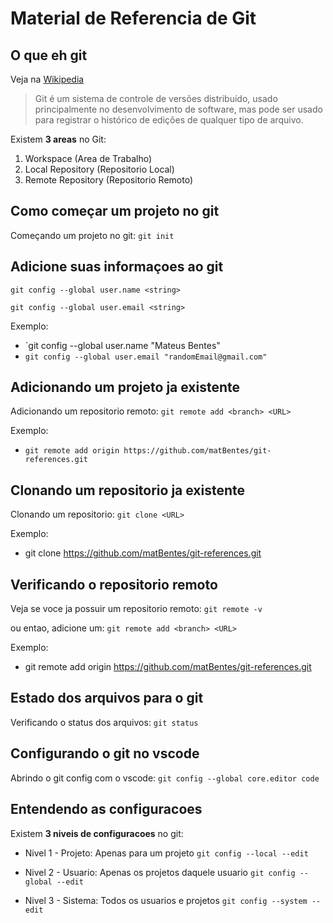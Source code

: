 # Material de Referencia de Git

## O que eh git

Veja na [Wikipedia](https://pt.wikipedia.org/wiki/Git)

> Git é um sistema de controle de versões distribuído, usado principalmente no desenvolvimento de software, mas pode ser usado para registrar o histórico de edições de qualquer tipo de arquivo.

Existem **3 areas** no Git:

1. Workspace (Area de Trabalho)
2. Local Repository (Repositorio Local)
3. Remote Repository (Repositorio Remoto)

## Como começar um projeto no git

Começando um projeto no git: `git init`

## Adicione suas informaçoes ao git

`git config --global user.name <string>`

`git config --global user.email <string>`

Exemplo:

- `git config --global user.name "Mateus Bentes"
- `git config --global user.email "randomEmail@gmail.com"`

## Adicionando um projeto ja existente

Adicionando um repositorio remoto: `git remote add <branch> <URL>`

Exemplo:

- `git remote add origin https://github.com/matBentes/git-references.git`

## Clonando um repositorio ja existente

Clonando um repositorio: `git clone <URL>`

Exemplo:

- git clone https://github.com/matBentes/git-references.git

## Verificando o repositorio remoto

Veja se voce ja possuir um repositorio remoto: `git remote -v`

ou entao, adicione um:
`git remote add <branch> <URL>`

Exemplo:

- git remote add origin https://github.com/matBentes/git-references.git

## Estado dos arquivos para o git

Verificando o status dos arquivos: `git status`

## Configurando o git no vscode

Abrindo o git config com o vscode: `git config --global core.editor code`

## Entendendo as configuracoes

Existem **3 niveis de configuracoes** no git:

- Nivel 1 - Projeto: Apenas para um projeto `git config --local --edit`

- Nivel 2 - Usuario: Apenas os projetos daquele usuario `git config --global --edit`

- Nivel 3 - Sistema: Todos os usuarios e projetos
  `git config --system --edit`
